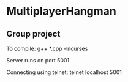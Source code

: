 MultiplayerHangman
==================

Group project
----------
To compile: g++ *.cpp -lncurses

Server runs on port 5001

Connecting using telnet:
telnet localhost 5001